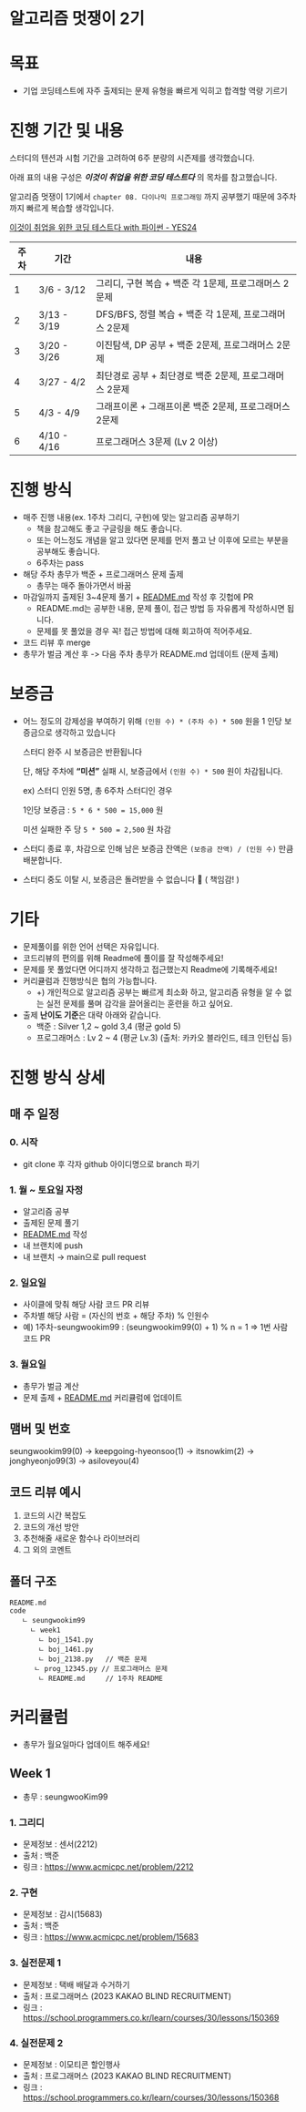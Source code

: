 # 알고리즘 멋쟁이 2기

# 목표

- 기업 코딩테스트에 자주 출제되는 문제 유형을 빠르게 익히고 합격할 역량 기르기

# 진행 기간 및 내용

스터디의 텐션과 시험 기간을 고려하여 6주 분량의 시즌제를 생각했습니다.

아래 표의 내용 구성은 ***이것이 취업을 위한 코딩 테스트다*** 의 목차를 참고했습니다. 

알고리즘 멋쟁이 1기에서 `chapter 08. 다이나믹 프로그래밍` 까지 공부했기 때문에 3주차까지 빠르게 복습할 생각입니다.

[이것이 취업을 위한 코딩 테스트다 with 파이썬  - YES24](http://www.yes24.com/Product/Goods/91433923)

| 주차 | 기간 | 내용 |
| --- | --- | --- |
| 1 | 3/6 - 3/12 | 그리디, 구현 복습 + 백준 각 1문제, 프로그래머스 2문제 |
| 2 | 3/13 - 3/19 | DFS/BFS, 정렬 복습 + 백준 각 1문제, 프로그래머스 2문제 |
| 3 | 3/20 - 3/26 | 이진탐색, DP 공부 + 백준 2문제, 프로그래머스 2문제 |
| 4 | 3/27 - 4/2 | 최단경로 공부 + 최단경로 백준 2문제, 프로그래머스 2문제 |
| 5 | 4/3 - 4/9 | 그래프이론 + 그래프이론 백준 2문제, 프로그래머스 2문제 |
| 6 | 4/10 - 4/16 | 프로그래머스 3문제 (Lv 2 이상) |

# 진행 방식

- 매주 진행 내용(ex. 1주차 그리디, 구현)에 맞는 알고리즘 공부하기
    - 책을 참고해도 좋고 구글링을 해도 좋습니다.
    - 또는 어느정도 개념을 알고 있다면 문제를 먼저 풀고 난 이후에 모르는 부분을 공부해도 좋습니다.
    - 6주차는 pass
- 해당 주차 총무가 백준 + 프로그래머스 문제 출제
    - 총무는 매주 돌아가면서 바꿈
- 마감일까지 출제된 3~4문제 풀기 + [README.md](http://README.md) 작성 후 깃헙에 PR
    - README.md는 공부한 내용, 문제 풀이, 접근 방법 등 자유롭게 작성하시면 됩니다.
    - 문제를 못 풀었을 경우 꼭! 접근 방법에 대해 회고하여 적어주세요.
- 코드 리뷰 후 merge
- 총무가 벌금 계산 후 -> 다음 주차 총무가 README.md 업데이트 (문제 출제)

# 보증금

- 어느 정도의 강제성을 부여하기 위해 `(인원 수) * (주차 수) * 500` 원을 1 인당 보증금으로 생각하고 있습니다
    
    스터디 완주 시 보증금은 반환됩니다
    
    단, 해당 주차에 **“미션”** 실패 시, 보증금에서 `(인원 수) * 500` 원이 차감됩니다.
    
    ex) 스터디 인원 5명, 총 6주차 스터디인 경우
    
    1인당 보증금 : `5 * 6 * 500 = 15,000` 원
    
    미션 실패한 주 당 `5 * 500 = 2,500` 원 차감
    
- 스터디 종료 후, 차감으로 인해 남은 보증금 잔액은 `(보증금 잔액) / (인원 수)` 만큼 배분합니다.
- 스터디 중도 이탈 시, 보증금은 돌려받을 수 없습니다 🥲 ( 책임감! )

# 기타

- 문제풀이를 위한 언어 선택은 자유입니다.
- 코드리뷰의 편의를 위해 Readme에 풀이를 잘 작성해주세요!
- 문제를 못 풀었다면 어디까지 생각하고 접근했는지 Readme에 기록해주세요!
- 커리큘럼과 진행방식은 협의 가능합니다.
    - +) 개인적으로 알고리즘 공부는 빠르게 최소화 하고, 알고리즘 유형을 알 수 없는 실전 문제를 풀며 감각을 끌어올리는 훈련을 하고 싶어요.
- 출제 **난이도 기준**은 대략 아래와 같습니다.
    - 백준 : Silver 1,2 ~ gold 3,4 (평균 gold 5)
    - 프로그래머스 : Lv 2 ~ 4 (평균 Lv.3) (출처: 카카오 블라인드, 테크 인턴십 등)

# 진행 방식 상세

## 매 주 일정

### 0. 시작

- git clone 후 각자 github 아이디명으로 branch 파기

### 1. 월 ~ 토요일 자정

- 알고리즘 공부
- 출제된 문제 풀기
- [README.md](http://README.md) 작성
- 내 브랜치에 push
- 내 브랜치 → main으로 pull request

### 2. 일요일

- 사이클에 맞춰 해당 사람 코드 PR 리뷰
- 주차별 해당 사람 = (자신의 번호 + 해당 주차) % 인원수
- 예) 1주차-seungwookim99 : (seungwookim99(0) + 1) % n = 1 => 1번 사람 코드 PR

### 3. 월요일

- 총무가 벌금 계산
- 문제 출제 + [README.md](http://README.md) 커리큘럼에 업데이트

## 맴버 및 번호

seungwookim99(0) → keepgoing-hyeonsoo(1) → itsnowkim(2) → jonghyeonjo99(3) → asiloveyou(4) 

## 코드 리뷰 예시

1. 코드의 시간 복잡도
2. 코드의 개선 방안
3. 추천해줄 새로운 함수나 라이브러리
4. 그 외의 코멘트

## 폴더 구조
```
README.md
code
   ㄴ seungwookim99
     ㄴ week1
       ㄴ boj_1541.py
       ㄴ boj_1461.py
       ㄴ boj_2138.py   // 백준 문제
	  ㄴ prog_12345.py // 프로그래머스 문제
       ㄴ README.md     // 1주차 README
```
# 커리큘럼
- 총무가 월요일마다 업데이트 해주세요!

## Week 1
- 총무 : seungwooKim99
### 1. 그리디
- 문제정보 : 센서(2212)
- 출처 : 백준
- 링크 : https://www.acmicpc.net/problem/2212
### 2. 구현
- 문제정보 : 감시(15683)
- 출처 : 백준
- 링크 : https://www.acmicpc.net/problem/15683
### 3. 실전문제 1
- 문제정보 : 택배 배달과 수거하기
- 출처 : 프로그래머스 (2023 KAKAO BLIND RECRUITMENT)
- 링크 : https://school.programmers.co.kr/learn/courses/30/lessons/150369
### 4. 실전문제 2
- 문제정보 : 이모티콘 할인행사
- 출처 : 프로그래머스 (2023 KAKAO BLIND RECRUITMENT)
- 링크 : https://school.programmers.co.kr/learn/courses/30/lessons/150368
